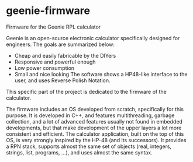 # geenie-firmware
Firmware for the Geenie RPL calculator

Geenie is an open-source electronic calculator specifically designed for engineers.
The goals are summarized below:
- Cheap and easily fabricable by the DIYers
- Responsive and powerful enough
- Low power consumption
- Small and nice looking
The software shows a HP48-like interface to the user, and uses Reverse Polish Notation.

This specific part of the project is dedicated to the firmware of the calculator.

The firmware includes an OS developed from scratch, specifically for this purpose. It is developed in C++, and features multithreading, garbage collection, and a lot of advanced features usually not found in embedded developments, but that make development of the upper layers a lot more consistent and efficient.
The calculator application, built on the top of this OS, is very strongly inspired by the HP-48 (and its successors). It provides a RPN stack, supports almost the same set of objects (real, integers, strings, list, programs, ...), and uses almost the same syntax.
